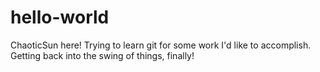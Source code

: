 # hello-world

ChaoticSun here! Trying to learn git for some work I'd like to accomplish.
Getting back into the swing of things, finally!

